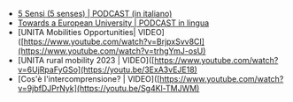<!--
  COME AGGIUNGERE UN NUOVO LINK:
  il procedimento è molto semplice, basta copiare e inserire una delle linee in basso e modificare i riferimenti>

  - <span class="fa-li"><i class="fa-solid fa-arrow-right-from-bracket"></i></span>[NOME_DA_VISUALIZZARE](URL_DA_RAGGIUNGERE) 
-->

- <span class="fa-li"><i class="fa-solid fa-podcast"></i></span>[5 Sensi (5 senses) \| PODCAST (in italiano)](https://www.spreaker.com/show/unita-5-sensi)
- <span class="fa-li"><i class="fa-solid fa-podcast"></i></span>[Towards a European University \| PODCAST in lingua](https://www.spreaker.com/show/unita-podcast)
- <span class="fa-li"><i class="fa-solid fa-video"></i></span>[UNITA Mobilities Opportunities\| VIDEO]([https://www.youtube.com/watch?v=BrjpxSvv8CI](https://www.youtube.com/watch?v=trhgYmJ-osU)
- <span class="fa-li"><i class="fa-solid fa-video"></i></span>[UNITA rural mobility 2023 \| VIDEO]([https://www.youtube.com/watch?v=6UjRpaFyGSo](https://youtu.be/3ExA3vEJE18)
- <span class="fa-li"><i class="fa-solid fa-video"></i></span>[Cos'è l'intercomprensione? \| VIDEO]([https://www.youtube.com/watch?v=9jbfDJPrNyk](https://youtu.be/Sg4Kl-TMJWM)
  
